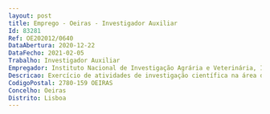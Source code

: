 ```yaml
--- 
layout: post
title: Emprego - Oeiras - Investigador Auxiliar
Id: 83281
Ref: OE202012/0640
DataAbertura: 2020-12-22
DataFecho: 2021-02-05
Trabalho: Investigador Auxiliar
Empregador: Instituto Nacional de Investigação Agrária e Veterinária, I.P.
Descricao: Exercício de atividades de investigação científica na área da Engenharia Florestal para desenvolvimento de investigação em novas práticas silvícolas de ecossistemas florestais mediterrânicos tendo em conta a sua multifuncionalidade e o seu ordenamento e gestão, em abordagens multiescala
CodigoPostal: 2780-159 OEIRAS
Concelho: Oeiras
Distrito: Lisboa
--- 
```

